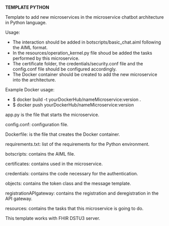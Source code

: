 **TEMPLATE PYTHON**

Template to add new microservices in the microservice chatbot architecture in Python language.

Usage:

- The interaction should be added in botscripts/basic_chat.aiml following the AIML format.
- In the resources/operation_kernel.py file shoud be added the tasks performed by this microservice.
- The certificate folder, the credentials/security.conf file and the config.conf file should be configured accordingly.
- The Docker container should be created to add the new microservice into the architecture.

Example Docker usage:

- $ docker build -t yourDockerHub/nameMicroservice:version .
- $ docker push yourDockerHub/nameMicroservice:version

app.py is the file that starts the microservice.

config.conf: configuration file.

Dockerfile: is the file that creates the Docker container.

requirements.txt: list of the requirements for the Python environment.

botscripts: contains the AIML file.

certificates: contains used in the microservice.

credentials: contains the code necessary for the authentication.

objects: contains the token class and the message template.

registrationAPIgateway: contains the registration and deregistration in the API gateway.

resources: contains the tasks that this microservice is going to do.

This template works with FHIR DSTU3 server.